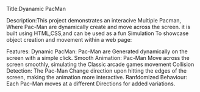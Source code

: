 Title:Dyanamic PacMan

Description:This project demonstrates an interacive Multiple Pacman, Where Pac-Man are dynamically create and move across the screen. it is built using HTML,CSS,and can be used as a fun Simulation To showcase object creation and movement within a web page:

Features:
Dynamic PacMan: Pac-Man are Generated dynamically on the screen with a simple click.
Smooth Animation: Pac-Man Move across the screen smoothly, simulating the Classic arcade games movement
Collision Detection: The Pac-Man Change direction upon hitting the edges of the screen, making the animation more interactive.
Ranfdomized Behaviour: Each Pac-Man moves at a different Directions for added variations.
